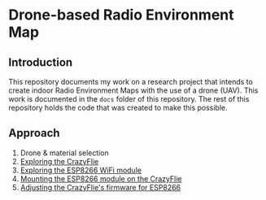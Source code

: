 # Drone-based Radio Environment Map

## Introduction
This repository documents my work on a research project that intends to create indoor Radio Environment Maps with the use of a drone (UAV). This work
is documented in the `docs` folder of this repository. The rest of this repository holds the code that was created to make this possible.

## Approach
1. Drone & material selection
2. [Exploring the CrazyFlie](docs/exploring_crazyflie.md)
3. [Exploring the ESP8266 WiFi module](docs/exploring_esp8266.md)
4. [Mounting the ESP8266 module on the CrazyFlie](docs/mounting_esp8266.md)
5. [Adjusting the CrazyFlie's firmware for ESP8266](docs/crazyflie_firmware)
